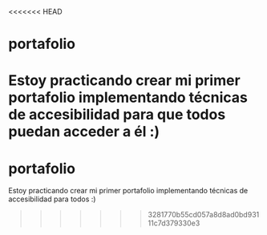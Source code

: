 <<<<<<< HEAD
# portafolio
Estoy practicando crear mi primer portafolio implementando técnicas de accesibilidad para que todos puedan acceder a él :)
=======
# portafolio
Estoy practicando crear mi primer portafolio implementando técnicas de accesibilidad para todos :)
>>>>>>> 3281770b55cd057a8d8ad0bd93111c7d379330e3
